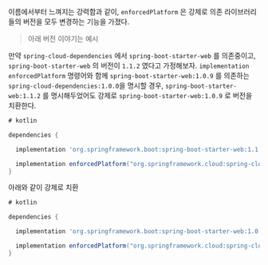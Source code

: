 이름에서부터 느껴지는 강력함과 같이, `enforcedPlatform` 은 강제로 의존 라이브러리들의 버전을 모두 변경하는 기능을 가졌다.

> 아래 버전 이야기는 예시

만약 `spring-cloud-dependencies` 에서 `spring-boot-starter-web` 를 의존중이고, `spring-boot-starter-web` 의 버전이 `1.1.2` 였다고 가정해보자.
`implementation enforcedPlatform` 명령어와 함께 `spring-boot-starter-web:1.0.9` 를 의존하는 `spring-cloud-dependencies:1.0.0`을 명시할 경우, `spring-boot-starter-web:1.1.2` 를 명시해두었어도 강제로 `spring-boot-starter-web:1.0.9` 로 버전을 치환한다.

```groovy
# kotlin

dependencies {

  implementation 'org.springframework.boot:spring-boot-starter-web:1.1.2'

  implementation enforcedPlatform("org.springframework.cloud:spring-cloud-dependencies:1.0.0")
}
```

아래와 같이 강제로 치환

```groovy
# kotlin

dependencies {

  implementation 'org.springframework.boot:spring-boot-starter-web:1.0.9'

  implementation enforcedPlatform("org.springframework.cloud:spring-cloud-dependencies:1.0.0")
}
```